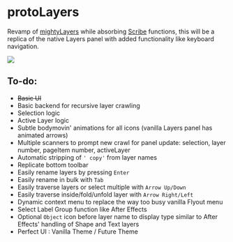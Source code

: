 # protoLayers

Revamp of [mightyLayers](https://github.com/Inventsable/mightyLayers) while absorbing [Scribe](https://github.com/Inventsable/scribe) functions, this will be a replica of the native Layers panel with added functionality like keyboard navigation.

![](https://i.imgur.com/WdkIopf.png)

## To-do:

* ~~Basic UI~~
* Basic backend for recursive layer crawling
* Selection logic
* Active Layer logic
* Subtle bodymovin' animations for all icons (vanilla Layers panel has animated arrows)
* Multiple scanners to prompt new crawl for panel update: selection, layer number, pageItem number, activeLayer
* Automatic stripping of `' copy'` from layer names
* Replicate bottom toolbar
* Easily rename layers by pressing `Enter`
* Easily rename in bulk with `Tab`
* Easily traverse layers or select multiple with `Arrow Up/Down`
* Easily traverse inside/fold/unfold layer with `Arrow Right/Left`
* Dynamic context menu to replace the way too busy vanilla Flyout menu
* Select Label Group function like After Effects
* Optional `Object` icon before layer name to display type similar to After Effects' handling of Shape and Text layers
* Perfect UI : Vanilla Theme / Future Theme
